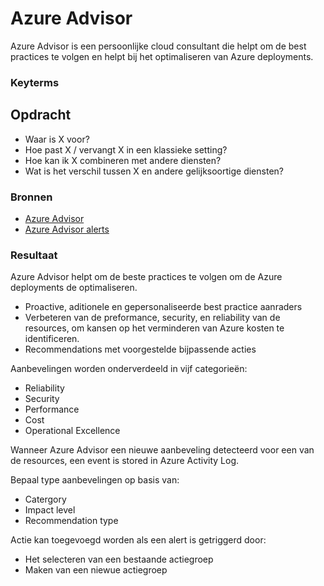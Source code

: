 # Azure Advisor
Azure Advisor is een persoonlijke cloud consultant die helpt om de best practices te volgen en helpt bij het optimaliseren van Azure deployments.

### Keyterms


## Opdracht
- Waar is X voor?
- Hoe past X / vervangt X in een klassieke setting?
- Hoe kan ik X combineren met andere diensten?
- Wat is het verschil tussen X en andere gelijksoortige diensten?

### Bronnen
- [Azure Advisor](https://docs.microsoft.com/en-us/azure/advisor/advisor-overview)
- [Azure Advisor alerts](https://docs.microsoft.com/en-us/azure/advisor/advisor-alerts-portal)

### Resultaat
Azure Advisor helpt om de beste practices te volgen om de Azure deployments de optimaliseren.
* Proactive, aditionele en gepersonaliseerde best practice aanraders
* Verbeteren van de preformance, security, en reliability van de resources, om kansen op het verminderen van Azure kosten te identificeren.
* Recommendations met voorgestelde bijpassende acties

Aanbevelingen worden onderverdeeld in vijf categorieën:
* Reliability
* Security
* Performance
* Cost
* Operational Excellence

Wanneer Azure Advisor een nieuwe aanbeveling detecteerd voor een van de resources, een event is stored in Azure Activity Log.

Bepaal type aanbevelingen op basis van:
* Catergory
* Impact level
* Recommendation type

Actie kan toegevoegd worden als een alert is getriggerd door:
* Het selecteren van een bestaande actiegroep
* Maken van een niewue actiegroep